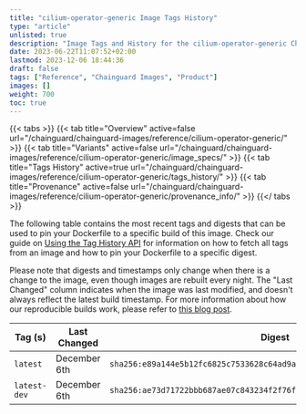 ```yaml
---
title: "cilium-operator-generic Image Tags History"
type: "article"
unlisted: true
description: "Image Tags and History for the cilium-operator-generic Chainguard Image"
date: 2023-06-22T11:07:52+02:00
lastmod: 2023-12-06 18:44:36
draft: false
tags: ["Reference", "Chainguard Images", "Product"]
images: []
weight: 700
toc: true
---
```


{{< tabs >}}
{{< tab title="Overview" active=false url="/chainguard/chainguard-images/reference/cilium-operator-generic/" >}}
{{< tab title="Variants" active=false url="/chainguard/chainguard-images/reference/cilium-operator-generic/image_specs/" >}}
{{< tab title="Tags History" active=true url="/chainguard/chainguard-images/reference/cilium-operator-generic/tags_history/" >}}
{{< tab title="Provenance" active=false url="/chainguard/chainguard-images/reference/cilium-operator-generic/provenance_info/" >}}
{{</ tabs >}}

The following table contains the most recent tags and digests that can be used to pin your Dockerfile to a specific build of this image. Check our guide on [Using the Tag History API](/chainguard/chainguard-images/using-the-tag-history-api/) for information on how to fetch all tags from an image and how to pin your Dockerfile to a specific digest.

Please note that digests and timestamps only change when there is a change to the image, even though images are rebuilt every night. The "Last Changed" column indicates when the image was last modified, and doesn't always reflect the latest build timestamp. For more information about how our reproducible builds work, please refer to [this blog post](https://www.chainguard.dev/unchained/reproducing-chainguards-reproducible-image-builds).

| Tag (s)       | Last Changed | Digest                                                                    |
|---------------|--------------|---------------------------------------------------------------------------|
|  `latest`     | December 6th | `sha256:e89a144e5b12fc6825c7533628c64ad9a2b66c0be9e38bca214158fc85832a73` |
|  `latest-dev` | December 6th | `sha256:ae73d71722bbb687ae07c843234f2f76f223db3f07f7ddbf816d379c8ad3ed4b` |

